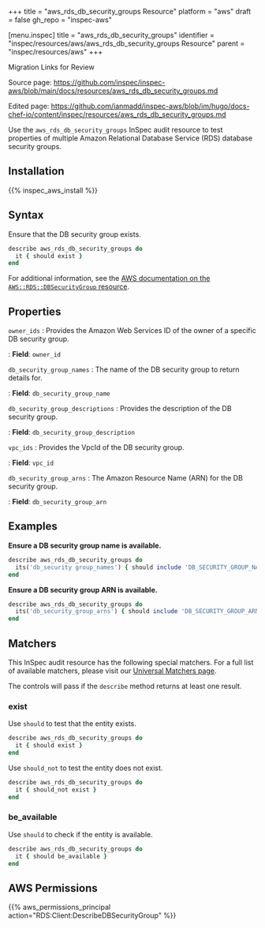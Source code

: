 +++
title = "aws_rds_db_security_groups Resource"
platform = "aws"
draft = false
gh_repo = "inspec-aws"

[menu.inspec]
title = "aws_rds_db_security_groups"
identifier = "inspec/resources/aws/aws_rds_db_security_groups Resource"
parent = "inspec/resources/aws"
+++

<div class="admonition-note">
<p class="admonition-note-title">Migration Links for Review</p>
<div class="admonition-note-text">
<p>Source page: <a href="https://github.com/inspec/inspec-aws/blob/main/docs/resources/aws_rds_db_security_groups.md">https://github.com/inspec/inspec-aws/blob/main/docs/resources/aws_rds_db_security_groups.md</a></p>
<p>Edited page: <a href="https://github.com/ianmadd/inspec-aws/blob/im/hugo/docs-chef-io/content/inspec/resources/aws_rds_db_security_groups.md">https://github.com/ianmadd/inspec-aws/blob/im/hugo/docs-chef-io/content/inspec/resources/aws_rds_db_security_groups.md</a></p>
</div>
</div>


Use the `aws_rds_db_security_groups` InSpec audit resource to test properties of multiple Amazon Relational Database Service (RDS) database security groups.

## Installation

{{% inspec_aws_install %}}

## Syntax

Ensure that the DB security group exists.

```ruby
describe aws_rds_db_security_groups do
  it { should exist }
end
```

For additional information, see the [AWS documentation on the `AWS::RDS::DBSecurityGroup` resource](https://docs.aws.amazon.com/AWSCloudFormation/latest/UserGuide/aws-properties-rds-security-group.html).

## Properties

`owner_ids`
: Provides the Amazon Web Services ID of the owner of a specific DB security group.

: **Field**: `owner_id`

`db_security_group_names`
: The name of the DB security group to return details for.

: **Field**: `db_security_group_name`

`db_security_group_descriptions`
: Provides the description of the DB security group.

: **Field**: `db_security_group_description`

`vpc_ids`
: Provides the VpcId of the DB security group.

: **Field**: `vpc_id`

`db_security_group_arns`
: The Amazon Resource Name (ARN) for the DB security group.

: **Field**: `db_security_group_arn`

## Examples

**Ensure a DB security group name is available.**

```ruby
describe aws_rds_db_security_groups do
  its('db_security group_names') { should include 'DB_SECURITY_GROUP_NAME' }
end
```

**Ensure a DB security group ARN is available.**

```ruby
describe aws_rds_db_security_groups do
  its('db_security_group_arns') { should include 'DB_SECURITY_GROUP_ARN' }
end
```

## Matchers

This InSpec audit resource has the following special matchers. For a full list of available matchers, please visit our [Universal Matchers page](https://www.inspec.io/docs/reference/matchers/).

The controls will pass if the `describe` method returns at least one result.

### exist

Use `should` to test that the entity exists.

```ruby
describe aws_rds_db_security_groups do
  it { should exist }
end
```

Use `should_not` to test the entity does not exist.

```ruby
describe aws_rds_db_security_groups do
  it { should_not exist }
end
```

### be_available

Use `should` to check if the entity is available.

```ruby
describe aws_rds_db_security_groups do
  it { should be_available }
end
```

## AWS Permissions

{{% aws_permissions_principal action="RDS:Client:DescribeDBSecurityGroup" %}}
